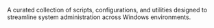 A curated collection of scripts, configurations, and utilities designed to streamline system administration across Windows environments.
